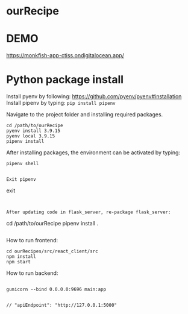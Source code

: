 # ourRecipe

# DEMO

https://monkfish-app-ctiss.ondigitalocean.app/

# Python package install

Install pyenv by following: https://github.com/pyenv/pyenv#installation
Install pipenv by typing: `pip install pipenv`

Navigate to the project folder and installing required packages.

```
cd /path/to/ourRecipe
pyenv install 3.9.15
pyenv local 3.9.15
pipenv install
```

After installing packages, the environment can be activated by typing:

```
pipenv shell
```

```

Exit pipenv
```

exit

```


After updating code in flask_server, re-package flask_server:

```

cd /path/to/ourRecipe
pipenv install .

```

```

How to run frontend:

```
cd ourRecipes/src/react_client/src
npm install
npm start
```

How to run backend:

```

gunicorn --bind 0.0.0.0:9696 main:app

```

```

// "apiEndpoint": "http://127.0.0.1:5000"
```
